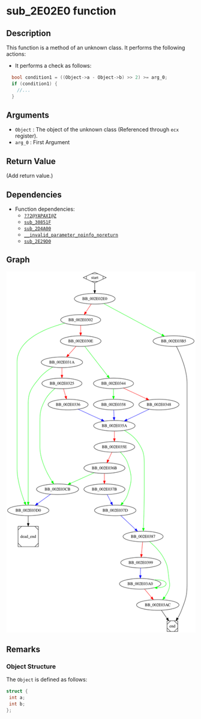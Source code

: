 # sub_2E02E0 function

## Description

This function is a method of an unknown class. It performs the following actions:
* It performs a check as follows:
```c
  bool condition1 = ((Object->a - Object->b) >> 2) >= arg_0;
  if (condition1) {
    //...
  }
```


## Arguments

* `Object` : The object of the unknown class (Referenced through `ecx` register).
* `arg_0` : First Argument


## Return Value

(Add return value.)

## Dependencies

* Function dependencies:
  * [`??2@YAPAXI@Z`](%3F%3F2%40YAPAXI%40Z.md)
  * [`sub_30851F`](sub_30851F.md)
  * [`sub_2D4A00`](sub_2D4A00.md)
  * [`__invalid_parameter_noinfo_noreturn`](__invalid_parameter_noinfo_noreturn.md)
  * [`sub_2E29D0`](sub_2E29D0.md)

## Graph

![sub_2E02E0 Graph](../svg/sub_2E02E0.svg "sub_2E02E0 Graph")

## Remarks

### Object Structure

The `Object` is defined as follows:

```c
struct {
 int a;
 int b;
};
```


